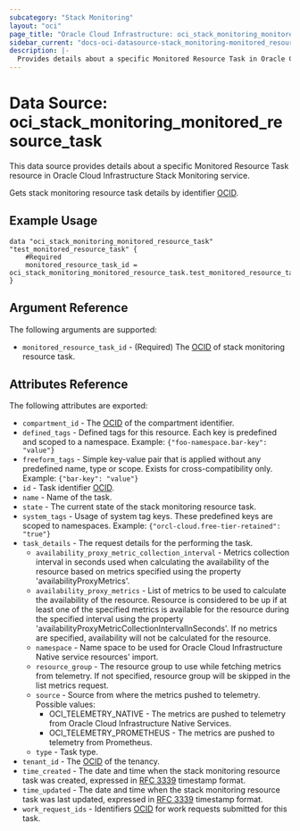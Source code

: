 ```yaml
---
subcategory: "Stack Monitoring"
layout: "oci"
page_title: "Oracle Cloud Infrastructure: oci_stack_monitoring_monitored_resource_task"
sidebar_current: "docs-oci-datasource-stack_monitoring-monitored_resource_task"
description: |-
  Provides details about a specific Monitored Resource Task in Oracle Cloud Infrastructure Stack Monitoring service
---
```


# Data Source: oci_stack_monitoring_monitored_resource_task
This data source provides details about a specific Monitored Resource Task resource in Oracle Cloud Infrastructure Stack Monitoring service.

Gets stack monitoring resource task details by identifier [OCID](https://docs.cloud.oracle.com/iaas/Content/General/Concepts/identifiers.htm).

## Example Usage

```hcl
data "oci_stack_monitoring_monitored_resource_task" "test_monitored_resource_task" {
	#Required
	monitored_resource_task_id = oci_stack_monitoring_monitored_resource_task.test_monitored_resource_task.id
}
```

## Argument Reference

The following arguments are supported:

* `monitored_resource_task_id` - (Required) The [OCID](https://docs.cloud.oracle.com/iaas/Content/General/Concepts/identifiers.htm) of stack monitoring resource task.


## Attributes Reference

The following attributes are exported:

* `compartment_id` - The [OCID](https://docs.cloud.oracle.com/iaas/Content/General/Concepts/identifiers.htm) of the compartment identifier. 
* `defined_tags` - Defined tags for this resource. Each key is predefined and scoped to a namespace. Example: `{"foo-namespace.bar-key": "value"}` 
* `freeform_tags` - Simple key-value pair that is applied without any predefined name, type or scope. Exists for cross-compatibility only. Example: `{"bar-key": "value"}` 
* `id` - Task identifier [OCID](https://docs.cloud.oracle.com/iaas/Content/General/Concepts/identifiers.htm).
* `name` - Name of the task.
* `state` - The current state of the stack monitoring resource task.
* `system_tags` - Usage of system tag keys. These predefined keys are scoped to namespaces. Example: `{"orcl-cloud.free-tier-retained": "true"}` 
* `task_details` - The request details for the performing the task.
	* `availability_proxy_metric_collection_interval` - Metrics collection interval in seconds used when calculating the availability of the  resource based on metrics specified using the property 'availabilityProxyMetrics'. 
	* `availability_proxy_metrics` - List of metrics to be used to calculate the availability of the resource. Resource is considered to be up if at least one of the specified metrics is available for  the resource during the specified interval using the property  'availabilityProxyMetricCollectionIntervalInSeconds'. If no metrics are specified, availability will not be calculated for the resource. 
	* `namespace` - Name space to be used for Oracle Cloud Infrastructure Native service resources' import.
	* `resource_group` - The resource group to use while fetching metrics from telemetry. If not specified, resource group will be skipped in the list metrics request. 
	* `source` - Source from where the metrics pushed to telemetry. Possible values:
		* OCI_TELEMETRY_NATIVE      - The metrics are pushed to telemetry from Oracle Cloud Infrastructure Native Services.
		* OCI_TELEMETRY_PROMETHEUS  - The metrics are pushed to telemetry from Prometheus. 
	* `type` - Task type.
* `tenant_id` - The [OCID](https://docs.cloud.oracle.com/iaas/Content/General/Concepts/identifiers.htm) of the tenancy. 
* `time_created` - The date and time when the stack monitoring resource task was created, expressed in  [RFC 3339](https://tools.ietf.org/html/rfc3339) timestamp format. 
* `time_updated` - The date and time when the stack monitoring resource task was last updated, expressed in [RFC 3339](https://tools.ietf.org/html/rfc3339) timestamp format. 
* `work_request_ids` - Identifiers [OCID](https://docs.cloud.oracle.com/iaas/Content/General/Concepts/identifiers.htm) for work requests submitted for this task. 

